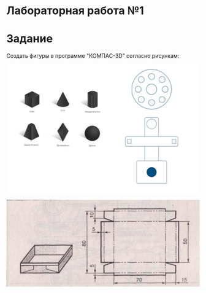 # Лабораторная работа №1

# Задание

Создать фигуры в программе "КОМПАС-3D" согласно рисункам:

![1](1.jpg)

![alt text](image.png)